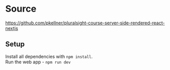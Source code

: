 # Source

https://github.com/pkellner/pluralsight-course-server-side-rendered-react-nextjs


## Setup

Install all dependencies with `npm install`.<br/>
Run the web app - `npm run dev`

